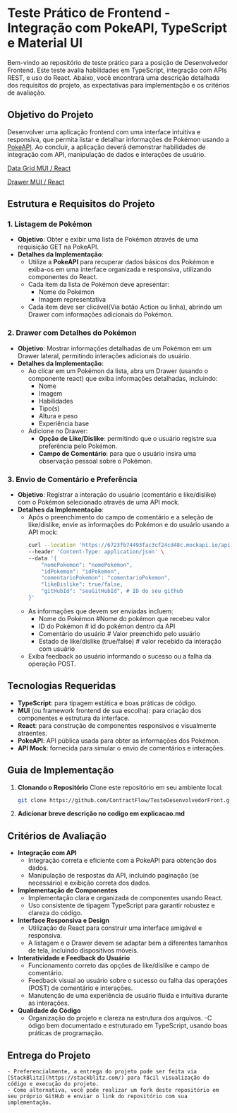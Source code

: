 # Teste Prático de Frontend - Integração com PokeAPI, TypeScript e Material UI

Bem-vindo ao repositório de teste prático para a posição de Desenvolvedor Frontend. Este teste avalia habilidades em TypeScript, integração com APIs REST, e uso do React. Abaixo, você encontrará uma descrição detalhada dos requisitos do projeto, as expectativas para implementação e os critérios de avaliação.


## Objetivo do Projeto
Desenvolver uma aplicação frontend com uma interface intuitiva e responsiva, que permita listar e detalhar informações de Pokémon usando a [PokeAPI](https://pokeapi.co/docs/v2). Ao concluir, a aplicação deverá demonstrar habilidades de integração com API, manipulação de dados e interações de usuário.

[Data Grid MUI / React](https://mui.com/x/react-data-grid/)

[Drawer MUI / React](https://mui.com/material-ui/react-drawer/)


## Estrutura e Requisitos do Projeto

### 1. Listagem de Pokémon
- **Objetivo**: Obter e exibir uma lista de Pokémon através de uma requisição GET na PokeAPI.
- **Detalhes da Implementação**:
  - Utilize a **PokeAPI** para recuperar dados básicos dos Pokémon e exiba-os em uma interface organizada e responsiva, utilizando componentes do React.
  - Cada item da lista de Pokémon deve apresentar:
    - Nome do Pokémon
    - Imagem representativa
  - Cada item deve ser clicável(Via botão Action ou linha), abrindo um Drawer com informações adicionais do Pokémon.

### 2. Drawer com Detalhes do Pokémon
- **Objetivo**: Mostrar informações detalhadas de um Pokémon em um Drawer lateral, permitindo interações adicionais do usuário.
- **Detalhes da Implementação**:
  - Ao clicar em um Pokémon da lista, abra um Drawer (usando o componente react) que exiba informações detalhadas, incluindo:
    - Nome
    - Imagem
    - Habilidades
    - Tipo(s)
    - Altura e peso
    - Experiência base
  - Adicione no Drawer:
    - **Opção de Like/Dislike**: permitindo que o usuário registre sua preferência pelo Pokémon.
    - **Campo de Comentário**: para que o usuário insira uma observação pessoal sobre o Pokémon.

### 3. Envio de Comentário e Preferência
- **Objetivo**: Registrar a interação do usuário (comentário e like/dislike) com o Pokémon selecionado através de uma API mock.
- **Detalhes da Implementação**:
  - Após o preenchimento do campo de comentário e a seleção de like/dislike, envie as informações do Pokémon e do usuário usando a API mock:
    ```bash
    curl --location 'https://6723fb74493fac3cf24cd48c.mockapi.io/api/v1/pokemon' \
    --header 'Content-Type: application/json' \
    --data '{
        "nomePokemon": "nomePokemon",
        "idPokemon": "idPokemon",
        "comentarioPokemon": "comentarioPokemon",
        "likeDislike": true/false,
        "gitHubId": "seuGitHubId", # ID do seu github
    }'
    ```
  - As informações que devem ser enviadas incluem:
    - Nome do Pokémon #Nome do pokémon que recebeu valor
    - ID do Pokémon # id do pokémon dentro da API
    - Comentário do usuário # Valor preenchido pelo usuário
    - Estado de like/dislike (true/false) # valor recebido da interação com usuário
  - Exiba feedback ao usuário informando o sucesso ou a falha da operação POST.

## Tecnologias Requeridas
- **TypeScript**: para tipagem estática e boas práticas de código.
- **MUI** (ou framework frontend de sua escolha): para criação dos componentes e estrutura da interface.
- **React**: para construção de componentes responsivos e visualmente atraentes.
- **PokeAPI**: API pública usada para obter as informações dos Pokémon.
- **API Mock**: fornecida para simular o envio de comentários e interações.

## Guia de Implementação

1. **Clonando o Repositório**
   Clone este repositório em seu ambiente local:
   ```bash
   git clone https://github.com/ContractFlow/TesteDesenvolvedorFront.git

2. **Adicionar breve descrição no codigo em explicacao.md**


## Critérios de Avaliação
- **Integração com API**
    - Integração correta e eficiente com a PokeAPI para obtenção dos dados.
    - Manipulação de respostas da API, incluindo paginação (se necessário) e exibição correta dos dados.
- **Implementação de Componentes**
    - Implementação clara e organizada de componentes usando React.
    - Uso consistente de tipagem TypeScript para garantir robustez e clareza do código.
- **Interface Responsiva e Design**
    - Utilização de React para construir uma interface amigável e responsiva.
    - A listagem e o Drawer devem se adaptar bem a diferentes tamanhos de tela, incluindo dispositivos móveis.
- **Interatividade e Feedback do Usuário**
    - Funcionamento correto das opções de like/dislike e campo de comentário.
    - Feedback visual ao usuário sobre o sucesso ou falha das operações (POST) de comentário e interações.
    - Manutenção de uma experiência de usuário fluida e intuitiva durante as interações.
- **Qualidade do Código**
    - Organização do projeto e clareza na estrutura dos arquivos.
    -C ódigo bem documentado e estruturado em TypeScript, usando boas práticas de programação.

## Entrega do Projeto
    - Preferencialmente, a entrega do projeto pode ser feita via [StackBlitz](https://stackblitz.com/) para fácil visualização do código e execução do projeto.
    - Como alternativa, você pode realizar um fork deste repositório em seu próprio GitHub e enviar o link do repositório com sua implementação.